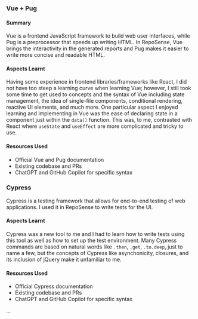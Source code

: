 ### Vue + Pug
#### Summary

Vue is a frontend JavaScript framework to build web user interfaces, while Pug is a preprocessor that speeds up writing HTML. In RepoSense, Vue brings the interactivity in the generated reports and Pug makes it easier to write more concise and readable HTML.

#### Aspects Learnt

Having some experience in frontend libraries/frameworks like React, I did not have too steep a learning curve when learning Vue; however, I still took some time to get used to concepts and the syntax of Vue including state management, the idea of single-file components, conditional rendering, reactive UI elements, and much more. One particular aspect I enjoyed learning and implementing in Vue was the ease of declaring state in a component just within the `data()` function. This was, to me, contrasted with React where `useState` and `useEffect` are more complicated and tricky to use.

#### Resources Used

 * Official Vue and Pug documentation
 * Existing codebase and PRs
 * ChatGPT and GitHub Copilot for specific syntax

### Cypress

Cypress is a testing framework that allows for end-to-end testing of web applications. I used it in RepoSense to write tests for the UI.

#### Aspects Learnt

Cypress was a new tool to me and I had to learn how to write tests using this tool as well as how to set up the test environment. Many Cypress commands are based on natural words like `.then`, `.get`, `.to.deep`, just to name a few, but the concepts of Cypress like asynchonicity, closures, and its inclusion of jQuery make it unfamiliar to me.

#### Resources Used

 * Official Cypress documentation
 * Existing codebase and PRs
 * ChatGPT and GitHub Copilot for specific syntax


...